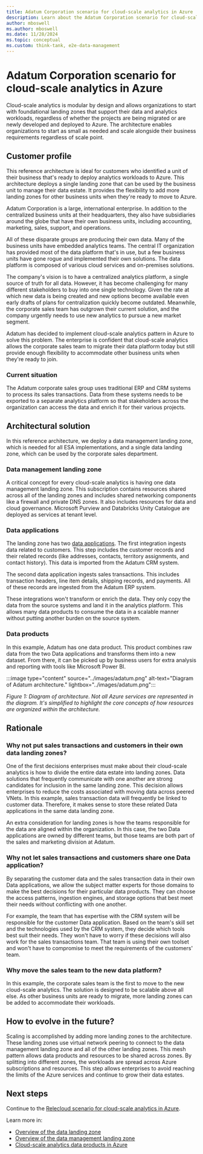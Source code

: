 ```yaml
---
title: Adatum Corporation scenario for cloud-scale analytics in Azure
description: Learn about the Adatum Corporation scenario for cloud-scale analytics in Azure.
author: mboswell
ms.author: mboswell
ms.date: 11/28/2024
ms.topic: conceptual
ms.custom: think-tank, e2e-data-management
---
```


# Adatum Corporation scenario for cloud-scale analytics in Azure

Cloud-scale analytics is modular by design and allows organizations to start with foundational landing zones that support their data and analytics workloads, regardless of whether the projects are being migrated or are newly developed and deployed to Azure. The architecture enables organizations to start as small as needed and scale alongside their business requirements regardless of scale point.

## Customer profile

This reference architecture is ideal for customers who identified a unit of their business that's ready to deploy analytics workloads to Azure. This architecture deploys a single landing zone that can be used by the business unit to manage their data estate. It provides the flexibility to add more landing zones for other business units when they're ready to move to Azure.

Adatum Corporation is a large, international enterprise. In addition to the centralized business units at their headquarters, they also have subsidiaries around the globe that have their own business units, including accounting, marketing, sales, support, and operations.

All of these disparate groups are producing their own data. Many of the business units have embedded analytics teams. The central IT organization has provided most of the data platform that's in use, but a few business units have gone rogue and implemented their own solutions. The data platform is composed of various cloud services and on-premises solutions.

The company's vision is to have a centralized analytics platform, a single source of truth for all data. However, it has become challenging for many different stakeholders to buy into one single technology. Given the rate at which new data is being created and new options become available even early drafts of plans for centralization quickly become outdated. Meanwhile, the corporate sales team has outgrown their current solution, and the company urgently needs to use new analytics to pursue a new market segment.

Adatum has decided to implement cloud-scale analytics pattern in Azure to solve this problem. The enterprise is confident that cloud-scale analytics allows the corporate sales team to migrate their data platform today but still provide enough flexibility to accommodate other business units when they're ready to join.

### Current situation

The Adatum corporate sales group uses traditional ERP and CRM systems to process its sales transactions. Data from these systems needs to be exported to a separate analytics platform so that stakeholders across the organization can access the data and enrich it for their various projects.

## Architectural solution

In this reference architecture, we deploy a data management landing zone, which is needed for all ESA implementations, and a single data landing zone, which can be used by the corporate sales department.

### Data management landing zone

A critical concept for every cloud-scale analytics is having one data management landing zone. This subscription contains resources shared across all of the landing zones and includes shared networking components like a firewall and private DNS zones. It also includes resources for data and cloud governance. Microsoft Purview and Databricks Unity Catalogue are deployed as services at tenant level.

### Data applications

The landing zone has two [data applications](../../cloud-scale-analytics/architectures/data-application-source-aligned.md). The first integration ingests data related to customers. This step includes the customer records and their related records (like addresses, contacts, territory assignments, and contact history). This data is imported from the Adatum CRM system.

The second data application ingests sales transactions. This includes transaction headers, line item details, shipping records, and payments. All of these records are ingested from the Adatum ERP system.

These integrations won't transform or enrich the data. They only copy the data from the source systems and land it in the analytics platform. This allows many data products to consume the data in a scalable manner without putting another burden on the source system.

### Data products

In this example, Adatum has one data product. This product combines raw data from the two Data applications and transforms them into a new dataset. From there, it can be picked up by business users for extra analysis and reporting with tools like Microsoft Power BI.

:::image type="content" source="../images/adatum.png" alt-text="Diagram of Adatum architecture." lightbox="../images/adatum.png":::

*Figure 1: Diagram of architecture. Not all Azure services are represented in the diagram. It's simplified to highlight the core concepts of how resources are organized within the architecture.*

## Rationale

### Why not put sales transactions and customers in their own data landing zones?

One of the first decisions enterprises must make about their cloud-scale analytics is how to divide the entire data estate into landing zones. Data solutions that frequently communicate with one another are strong candidates for inclusion in the same landing zone. This decision allows enterprises to reduce the costs associated with moving data across peered VNets. In this example, sales transaction data will frequently be linked to customer data. Therefore, it makes sense to store these related Data applications in the same data landing zone.

An extra consideration for landing zones is how the teams responsible for the data are aligned within the organization. In this case, the two Data applications are owned by different teams, but those teams are both part of the sales and marketing division at Adatum.

### Why not let sales transactions and customers share one Data application?

By separating the customer data and the sales transaction data in their own Data applications, we allow the subject matter experts for those domains to make the best decisions for their particular data products. They can choose the access patterns, ingestion engines, and storage options that best meet their needs without conflicting with one another.

For example, the team that has expertise with the CRM system will be responsible for the customer Data application. Based on the team's skill set and the technologies used by the CRM system, they decide which tools best suit their needs. They won't have to worry if these decisions will also work for the sales transactions team. That team is using their own toolset and won't have to compromise to meet the requirements of the customers' team.

### Why move the sales team to the new data platform?

In this example, the corporate sales team is the first to move to the new cloud-scale analytics. The solution is designed to be scalable above all else. As other business units are ready to migrate, more landing zones can be added to accommodate their workloads.

## How to evolve in the future?

Scaling is accomplished by adding more landing zones to the architecture. These landing zones use virtual network peering to connect to the data management landing zone and all of the other landing zones. This mesh pattern allows data products and resources to be shared across zones. By splitting into different zones, the workloads are spread across Azure subscriptions and resources. This step allows enterprises to avoid reaching the limits of the Azure services and continue to grow their data estates.

## Next steps

Continue to the [Relecloud scenario for cloud-scale analytics in Azure](./reference-architecture-relecloud.md).

Learn more in:

- [Overview of the data landing zone](./data-landing-zone.md)
- [Overview of the data management landing zone](./data-management-landing-zone.md)
- [Cloud-scale analytics data products in Azure](./data-landing-zone-data-products.md)
